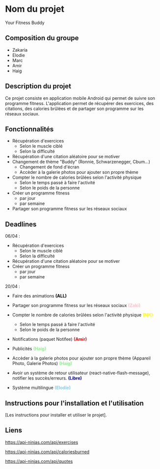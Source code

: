 # Nom du projet
Your Fitness Buddy

## Composition du groupe

- Zakaria
- Elodie
- Marc
- Amir
- Haig

## Description du projet

Ce projet consiste en application mobile Android qui permet de suivre son programme fitness. L'application permet de récupérer des exercices, des citations, des calories brûlées et de partager son programme sur les réseaux sociaux.

## Fonctionnalités

- Récupération d'exercices
  - Selon le muscle ciblé
  - Selon la difficulté
- Récupération d'une citation aléatoire pour se motiver
- Changement de thème "Buddy" (Ronnie, Schwarzenegger, Cbum...)
  - Changement de fond d'écran
  - Accèder à la galerie photos pour ajouter son propre thème
- Compter le nombre de calories brûlées selon l'activité physique
  - Selon le temps passé à faire l'activité
  - Selon le poids de la personne
- Créer un programme fitness
  - par jour
  - par semaine
- Partager son programme fitness sur les réseaux sociaux

## Deadlines

06/04 : 
- Récupération d'exercices
  - Selon le muscle ciblé
  - Selon la difficulté
- Récupération d'une citation aléatoire pour se motiver
- Créer un programme fitness
  - par jour
  - par semaine

20/04 : 
- Faire des animations <span style="color: black;">**(ALL)**
- Partager son programme fitness sur les réseaux sociaux <span style="color: pink;">**(Zaki)**
- Compter le nombre de calories brûlées selon l'activité physique <span style="color: yellow;">**(MK)**

  - Selon le temps passé à faire l'activité
  - Selon le poids de la personne
- Notifications (paquet Notifee) <span style="color: red;">**(Amir)**
- Publicités <span style="color: lightgreen;">**(Haig)**
- Accèder à la galerie photos pour ajouter son propre thème (Appareil Photo, Galerie Photos) <span style="color: lightgreen;">**(Haig)**
- Avoir un système de retour utilisateur (react-native-flash-message), notifier les succès/erreurs. <span style="color: darkblue;">**(Libre)**
- Système multilingue <span style="color: skyblue;">**(Elodie)**

## Instructions pour l'installation et l'utilisation

[Les instructions pour installer et utiliser le projet].

## Liens

https://api-ninjas.com/api/exercises

https://api-ninjas.com/api/caloriesburned

https://api-ninjas.com/api/quotes